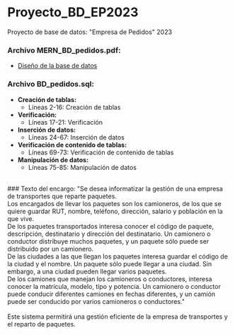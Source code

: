 # Proyecto_BD_EP2023
Proyecto de base de datos: "Empresa de Pedidos" 2023

### Archivo MERN_BD_pedidos.pdf:
- [Diseño de la base de datos](MERN_BD_pedidos.pdf)

### Archivo BD_pedidos.sql:
- **Creación de tablas:**
  - Líneas 2-16: Creación de tablas
- **Verificación:**
  - Líneas 17-21: Verificación
- **Inserción de datos:**
  - Líneas 24-67: Inserción de datos
- **Verificación de contenido de tablas:**
  - Líneas 69-73: Verificación de contenido de tablas
- **Manipulación de datos:**
  - Líneas 75-85: Manipulación de datos
<br>
### Texto del encargo:
"Se desea informatizar la gestión de una empresa de transportes que reparte paquetes.<br>
Los encargados de llevar los paquetes son los camioneros, de los que se quiere guardar RUT, nombre, teléfono, dirección, salario y población en la que vive.<br>
De los paquetes transportados interesa conocer el código de paquete, descripción, destinatario y dirección del destinatario. Un camionero o conductor distribuye muchos paquetes, y un paquete sólo puede ser distribuido por un camionero. <br>
De las ciudades a las que llegan los paquetes interesa guardar el código de la ciudad y el nombre. Un paquete sólo puede llegar a una ciudad. Sin embargo, a una ciudad pueden llegar varios paquetes.<br> 
De los camiones que manejan los camioneros o conductores, interesa conocer la matrícula, modelo, tipo y potencia. Un camionero o conductor puede conducir diferentes camiones en fechas diferentes, y un camión puede ser conducido por  varios camioneros o conductores."<br>
<br>
Este sistema permitirá una gestión eficiente de la empresa de transportes y el reparto de paquetes.

